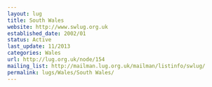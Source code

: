 ```yaml
---
layout: lug
title: South Wales
website: http://www.swlug.org.uk
established_date: 2002/01
status: Active
last_update: 11/2013
categories: Wales
url: http://lug.org.uk/node/154
mailing_list: http://mailman.lug.org.uk/mailman/listinfo/swlug/
permalink: lugs/Wales/South Wales/
---
```

